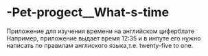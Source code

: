 # -Pet-progect__What-s-time
Приложение для изучения времени на английском циферблате
Например, приложение выдает время 12:35 и в инпуте его нужно написать по правилам англиского языка,т.е. twenty-five to one. 
